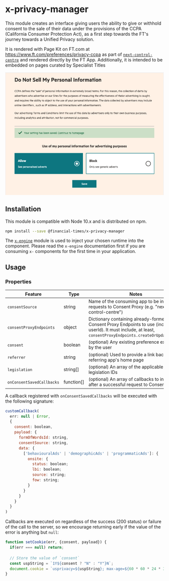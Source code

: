 # x-privacy-manager

This module creates an interface giving users the ability to give or withhold consent to the sale of their data under the provisions of the CCPA (California Consumer Protection Act), as a first step towards the FT's journey towards a Unified Privacy solution.

It is rendered with Page Kit on FT.com at https://www.ft.com/preferences/privacy-ccpa as part of [`next-control-centre`](https://github.com/Financial-Times/next-control-centre) and rendered directly by the FT App. Additionally, it is intended to be embedded on pages curated by Specialist Titles

![Privacy Manager UI](docs/ccpa.png)

## Installation

This module is compatible with Node 10.x and is distributed on npm.

```bash
npm install --save @financial-times/x-privacy-manager
```

The [`x-engine`][engine] module is used to inject your chosen runtime into the component. Please read the `x-engine` documentation first if you are consuming `x-` components for the first time in your application.

[engine]: https://github.com/Financial-Times/x-dash/tree/master/packages/x-engine


## Usage

### Properties

Feature                     | Type       | Notes
----------------------------|------------|-----------------------------------------------
`consentSource`             | string     | Name of the consuming app to be included in requests to Consent Proxy (e.g. "next-control-centre")
`consentProxyEndpoints`    | object     | Dictionary containing already-formed Consent Proxy Endpoints to use (including userId). It must include, at least, `consentProxyEndpoints.createOrUpdateRecord`
`consent`                   | boolean    | (optional) Any existing preference expressed by the user
`referrer`                  | string     | (optional) Used to provide a link back to the referring app's home page
`legislation`               | string[]   | (optional) An array of the applicable legislation IDs
`onConsentSavedCallbacks`   | function[] | (optional) An array of callbacks to invoken after a successful request to Consent Proxy

A callback registered with `onConsentSavedCallbacks` will be executed with the following signature:
```js
customCallback(
  err: null | Error, 
  {
    consent: boolean,
    payload: {
      formOfWordsId: string,
      consentSource: string,
      data: {
        ['behaviouralAds' | 'demographicAds' | 'programmaticAds']: {
          onsite: {
            status: boolean;
            lbi: boolean;
            source: string;
            fow: string;
          }
        }
      }
    }
  }
)
```

Callbacks are executed on regardless of the success (200 status) or failure of the call to the server, 
so we encourage returning early if the value of the error is anything but `null`:

```js
function setCookie(err, {consent, payload}) {
  if(err === null) return;

  // Store the value of `consent`
  const uspString = `1Y${consent ? "N" : "Y"}N`;
  document.cookie = `usprivacy=${uspString}; max-age=${60 * 60 * 24 * 365}`;
}
```